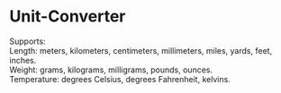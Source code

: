 # Unit-Converter

Supports:<br>
Length: meters, kilometers, centimeters, millimeters, miles, yards, feet, inches.<br>
Weight: grams, kilograms, milligrams, pounds, ounces.<br>
Temperature: degrees Celsius, degrees Fahrenheit, kelvins.<br>